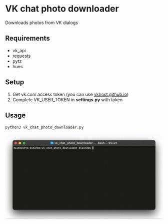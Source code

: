 # VK chat photo downloader

Downloads photos from VK dialogs

## Requirements
-   vk_api
-   requests
-   pytz
-   hues

## Setup

1.  Get vk.com access token (you can use [vkhost.github.io](https://vkhost.github.io/))
2.  Complete VK_USER_TOKEN in **settings.py** with token

## Usage

```console
python3 vk_chat_photo_downloader.py
```
![Screenshot](screenshot.gif)
